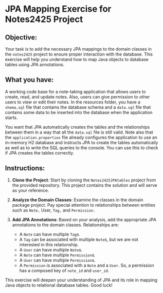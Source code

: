 # JPA Mapping Exercise for Notes2425 Project

## Objective:
Your task is to add the necessary JPA mappings to the domain classes in the `notes2425` project to ensure proper interaction with the database.
This exercise will help you understand how to map Java objects to database tables using JPA annotations.

## What you have:
A working code base for a note-taking application that allows users to create, read, and update notes. Also, users can give permission to other
users to view or edit their notes.
In the resources folder, you have a `shema.sql` file that contains the database schema and
a `data.sql` file that contains some data to be inserted into the database when the application starts.

You want that JPA automatically creates the tables and the relationships between them in a way that all the `data.sql` file is still valid.
Note also that the `application.properties` file already configures the application to use an in-memory H2 database and instructs JPA to create the tables automatically as
well as to write the SQL queries to the console. You can use this to check if JPA creates the tables correctly.

## Instructions:
1. **Clone the Project**: Start by cloning the `Notes2425JPAtables` project from the provided repository. This project contains the solution and will serve as your reference.

2. **Analyze the Domain Classes**: Examine the classes in the domain package project. Pay special attention to relationships between entities such as `Note,` User, `Tag,` and `Permission.`

3. **Add JPA Annotations**: Based on your analysis, add the appropriate JPA annotations to the domain classes. Relationships are:
   - A `Note` can have multiple `Tag`s.
   - A `Tag` can be associated with multiple `Note`s, but we are not interested in this relationship.
   - A `User` can have multiple `Note`s.
   - A `Note` can have multiple `Permission`s.
   - A `User` can have multiple `Permission`s.
   - A `Permission` is associated with a `Note` and a `User`. So, a permission has a composed key of `note_id` and `user_id`.
 
This exercise will deepen your understanding of JPA and its role in mapping Java objects to relational database tables. Good luck!